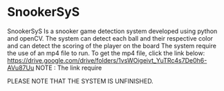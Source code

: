 # SnookerSyS
SnookerSyS Is a snooker game detection system developed using python and openCV. The system can detect each ball and their respective color and can detect the scoring of the player on the board 
The system require the use of an mp4 file to run. 
To get the mp4 file, click the link below:
https://drive.google.com/drive/folders/1vsWOigeivt_YuTRc4s7De0h6-AVu87Uu
NOTE : The link require 

PLEASE NOTE THAT THE SYSTEM IS UNFINISHED.
